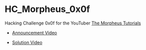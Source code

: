 # HC_Morpheus_0x0f

Hacking Challenge 0x0f for the YouTuber [The Morpheus Tutorials](https://www.youtube.com/channel/UCLGY6_j7kZfA1dmmjR1J_7w)

- [Announcement Video](https://www.youtube.com/watch?v=vAN1WFHM-e0)

- [Solution Video](https://www.youtube.com/watch?v=RdYTbPnamY8)
